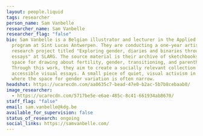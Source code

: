 ```yaml
---
layout: people.liquid
tags: researcher
person_name: Sam Vanbelle
researcher_name: Sam Vanbelle
researcher_flag: "false"
bio: Sam Vanbelle is a Belgian illustrator and lecturer in the Applied Masters
  program at Sint Lucas Antwerpen. They are conducting a one-year artistic
  research project titled "Exploring gender, diaries and binaries through visual
  essays" at SLARG. The source material is their archive of sketchbooks—a safe
  space for drawing about fertility, gender, transitioning, and parenthood.
  Through this work, they aim to create a socially relevant collection of
  accessible visual essays. A small piece of quiet, visual activism in a world
  where the space for gender variation is often narrow.
headshot: https://ucarecdn.com/aa0635c7-bead-47e0-b2ac-5b7b8cebaab0/
image_researcher:
  - https://ucarecdn.com/5717be5e-e6ae-485c-8c41-661934ab8670/
staff_flag: "false"
email: sam.vanbelle@kdg.be
available_for_supervision: false
status_of_research: ongoing
social_links: https://samvanbelle.com/
---
```

